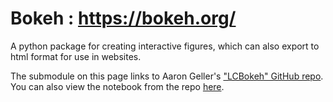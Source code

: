 # Bokeh : https://bokeh.org/

A python package for creating interactive figures, which can also export to html format for use in websites.

The submodule on this page links to Aaron Geller's ["LCBokeh" GitHub repo](https://github.com/ageller/LCBokeh).  You can also view the notebook from the repo [here](http://nbviewer.jupyter.org/github/ageller/LCBokeh/blob/master/LC_Bokeh.ipynb).

